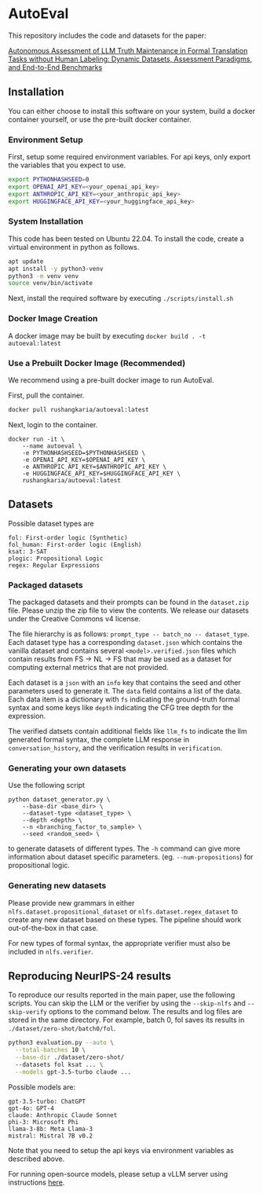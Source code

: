 # AutoEval

This repository includes the code and datasets for the paper:


[Autonomous Assessment of LLM Truth Maintenance in Formal Translation Tasks without Human Labeling: Dynamic Datasets, Assessment Paradigms, and End-to-End Benchmarks](https://arxiv.org/abs/2403.18327)


## Installation
You can either choose to install this software on your system, build a docker container yourself, or use the pre-built docker container.

### Environment Setup
First, setup some required environment variables. For api keys, only export the variables that you expect to use.
```bash
export PYTHONHASHSEED=0
export OPENAI_API_KEY=<your_openai_api_key>
export ANTHROPIC_API_KEY=<your_anthropic_api_key>
export HUGGINGFACE_API_KEY=<your_huggingface_api_key>
```

### System Installation
This code has been tested on Ubuntu 22.04. To install the code, create a virtual environment in python as follows.
```bash
apt update
apt install -y python3-venv
python3 -m venv venv
source venv/bin/activate
```
Next, install the required software by executing `./scripts/install.sh`

### Docker Image Creation
A docker image may be built by executing `docker build . -t autoeval:latest`

### Use a Prebuilt Docker Image (Recommended)
We recommend using a pre-built docker image to run AutoEval.

First, pull the container.
```bash
docker pull rushangkaria/autoeval:latest
```
Next, login to the container.
```
docker run -it \
    --name autoeval \
    -e PYTHONHASHSEED=$PYTHONHASHSEED \
    -e OPENAI_API_KEY=$OPENAI_API_KEY \
    -e ANTHROPIC_API_KEY=$ANTHROPIC_API_KEY \
    -e HUGGINGFACE_API_KEY=$HUGGINGFACE_API_KEY \
    rushangkaria/autoeval:latest
```

## Datasets
Possible dataset types are
```
fol: First-order logic (Synthetic)
fol_human: First-order logic (English)
ksat: 3-SAT
plogic: Propositional Logic
regex: Regular Expressions
```

### Packaged datasets
The packaged datasets and their prompts can be found in the `dataset.zip`
file. Please unzip the zip file to view the contents. We release our datasets
under the Creative Commons v4 license.

The file hierarchy is as follows: `prompt_type -- batch_no -- dataset_type`.
Each dataset type has a corresponding `dataset.json` which contains the vanilla
dataset and contains several `<model>.verified.json` files which contain
results from FS -> NL -> FS that may be used as a dataset for computing external
metrics that are not provided.

Each dataset is a `json` with an `info` key that contains the seed and other
parameters used to generate it. The `data` field contains a list of the data.
Each data item is a dictionary with `fs` indicating the ground-truth formal syntax
and some keys like `depth` indicating the CFG tree depth for the expression.

The verified datsets contain additional fields like `llm_fs` to indicate the
llm generated formal syntax, the complete LLM response in `conversation_history`,
and the verification results in `verification`.

### Generating your own datasets
Use the following script
```
python dataset_generator.py \
    --base-dir <base_dir> \
    --dataset-type <dataset_type> \
    --depth <depth> \
    --n <branching_factor_to_sample> \
    --seed <random_seed> \
```
to generate datasets of different types. The `-h` command can give more
information about dataset specific parameters. (eg. `--num-propositions`) for
propositional logic.

### Generating new datasets
Please provide new grammars in either `nlfs.dataset.propositional_dataset` or
`nlfs.dataset.regex_dataset` to create any new dataset based on these types.
The pipeline should work out-of-the-box in that case.

For new types of formal syntax, the appropriate verifier must also be included
in `nlfs.verifier`.

## Reproducing NeurIPS-24 results

To reproduce our results reported in the main paper, use the following scripts.
You can skip the LLM or the verifier by using the `--skip-nlfs` and `--skip-verify`
options to the command below. The results and log files are stored in the same
directory. For example, batch 0, fol saves its results in 
`./dataset/zero-shot/batch0/fol`.
```bash
python3 evaluation.py --auto \
  --total-batches 10 \
  --base-dir ./dataset/zero-shot/
  --datasets fol ksat ... \
  --models gpt-3.5-turbo claude ...
```

Possible models are:
```
gpt-3.5-turbo: ChatGPT
gpt-4o: GPT-4
claude: Anthropic Claude Sonnet
phi-3: Microsoft Phi
llama-3-8b: Meta Llama-3
mistral: Mistral 7B v0.2
```
Note that you need to setup the api keys via environment variables as described
above.

For running open-source models, please setup a vLLM server using instructions
[here](https://docs.vllm.ai/en/stable/serving/openai_compatible_server.html).

